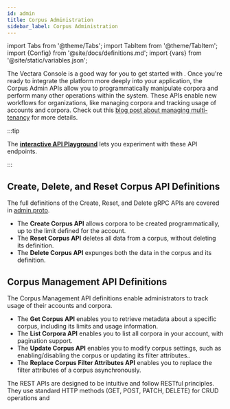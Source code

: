 ```yaml
---
id: admin
title: Corpus Administration
sidebar_label: Corpus Administration
---
```


import Tabs from '@theme/Tabs';
import TabItem from '@theme/TabItem';
import {Config} from '@site/docs/definitions.md';
import {vars} from '@site/static/variables.json';

The Vectara Console is a good way for you to get started with <Config v="names.product"/>. Once
you're ready to integrate the platform more deeply into your application, the 
Corpus Admin APIs allow you to programmatically manipulate corpora and perform 
many other operations within the system. These APIs enable new workflows for 
organizations, like managing corpora and tracking usage of accounts 
and corpora. Check out this [blog post about managing multi-tenancy](https://vectara.com/blog/managing-multi-tenancy-with-vectaras-new-management-apis/) for more details.

:::tip

The [**interactive API Playground**](/docs/rest-api/vectara-rest-api-v-2) lets you experiment with these API endpoints.

:::

## Create, Delete, and Reset Corpus API Definitions

The full definitions of the Create, Reset, and Delete gRPC APIs are covered
in [admin.proto](https://github.com/vectara/protos/blob/main/admin.proto). 

* The **Create Corpus API** allows corpora to be created programmatically, up to the
limit defined for the account. 
* The **Reset Corpus API** deletes all data from a corpus, without
deleting its definition.
* The **Delete Corpus API** expunges both the data in the corpus and 
its definition.


## Corpus Management API Definitions

The Corpus Management API definitions enable administrators to track usage of 
their accounts and corpora.

* The **Get Corpus API** enables you to retrieve metadata about a specific 
  corpus, including its limits and usage information.
* The **List Corpora API** enables you to list all corpora in your account, 
  with pagination support.
* The **Update Corpus API** enables you to modify corpus settings, such as 
  enabling/disabling the corpus or updating its filter attributes..
* The **Replace Corpus Filter Attributes API** enables you to replace the filter 
  attributes of a corpus asynchronously.

The REST APIs are designed to be intuitive and follow RESTful principles. They 
use standard HTTP methods (GET, POST, PATCH, DELETE) for CRUD operations and 

